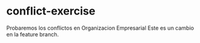 # conflict-exercise
Probaremos los conflictos en Organizacion Empresarial
Este es un cambio en la feature branch.
